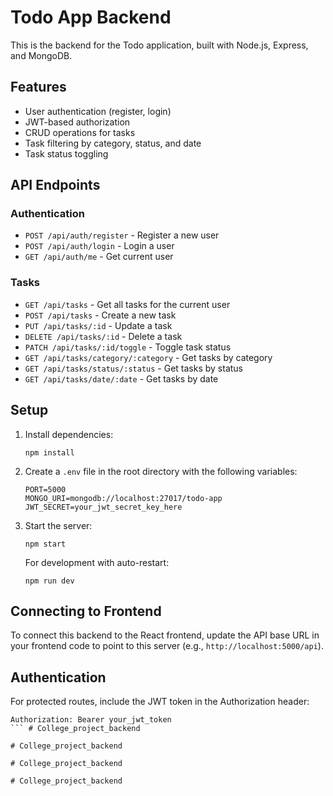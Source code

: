 # Todo App Backend

This is the backend for the Todo application, built with Node.js, Express, and MongoDB.

## Features

- User authentication (register, login)
- JWT-based authorization
- CRUD operations for tasks
- Task filtering by category, status, and date
- Task status toggling

## API Endpoints

### Authentication

- `POST /api/auth/register` - Register a new user
- `POST /api/auth/login` - Login a user
- `GET /api/auth/me` - Get current user

### Tasks

- `GET /api/tasks` - Get all tasks for the current user
- `POST /api/tasks` - Create a new task
- `PUT /api/tasks/:id` - Update a task
- `DELETE /api/tasks/:id` - Delete a task
- `PATCH /api/tasks/:id/toggle` - Toggle task status
- `GET /api/tasks/category/:category` - Get tasks by category
- `GET /api/tasks/status/:status` - Get tasks by status
- `GET /api/tasks/date/:date` - Get tasks by date

## Setup

1. Install dependencies:
   ```
   npm install
   ```

2. Create a `.env` file in the root directory with the following variables:
   ```
   PORT=5000
   MONGO_URI=mongodb://localhost:27017/todo-app
   JWT_SECRET=your_jwt_secret_key_here
   ```

3. Start the server:
   ```
   npm start
   ```

   For development with auto-restart:
   ```
   npm run dev
   ```

## Connecting to Frontend

To connect this backend to the React frontend, update the API base URL in your frontend code to point to this server (e.g., `http://localhost:5000/api`).

## Authentication

For protected routes, include the JWT token in the Authorization header:
```
Authorization: Bearer your_jwt_token
``` #   C o l l e g e _ p r o j e c t _ b a c k e n d  
 #   C o l l e g e _ p r o j e c t _ b a c k e n d  
 #   C o l l e g e _ p r o j e c t _ b a c k e n d  
 #   C o l l e g e _ p r o j e c t _ b a c k e n d  
 